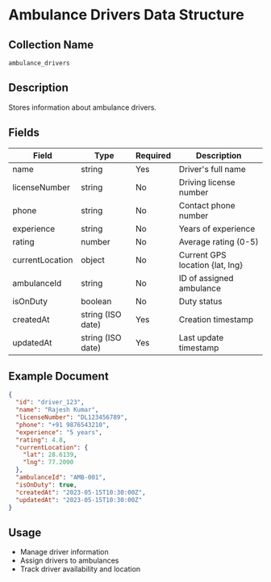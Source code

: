 # Ambulance Drivers Data Structure

## Collection Name
`ambulance_drivers`

## Description
Stores information about ambulance drivers.

## Fields
| Field | Type | Required | Description |
|-------|------|----------|-------------|
| name | string | Yes | Driver's full name |
| licenseNumber | string | No | Driving license number |
| phone | string | No | Contact phone number |
| experience | string | No | Years of experience |
| rating | number | No | Average rating (0-5) |
| currentLocation | object | No | Current GPS location {lat, lng} |
| ambulanceId | string | No | ID of assigned ambulance |
| isOnDuty | boolean | No | Duty status |
| createdAt | string (ISO date) | Yes | Creation timestamp |
| updatedAt | string (ISO date) | Yes | Last update timestamp |

## Example Document
```json
{
  "id": "driver_123",
  "name": "Rajesh Kumar",
  "licenseNumber": "DL123456789",
  "phone": "+91 9876543210",
  "experience": "5 years",
  "rating": 4.8,
  "currentLocation": {
    "lat": 28.6139,
    "lng": 77.2090
  },
  "ambulanceId": "AMB-001",
  "isOnDuty": true,
  "createdAt": "2023-05-15T10:30:00Z",
  "updatedAt": "2023-05-15T10:30:00Z"
}
```

## Usage
- Manage driver information
- Assign drivers to ambulances
- Track driver availability and location